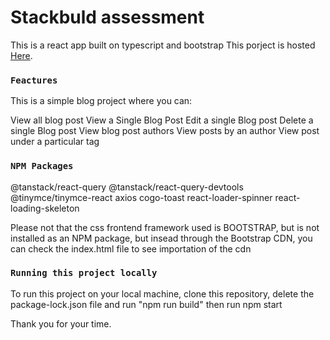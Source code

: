# Stackbuld assessment

This is a react app built on typescript and bootstrap
This porject is hosted [Here](https://stackbuld.web.app/posts/page/1).

### `Feactures`

This is a simple blog project where you can:

View all blog post
View a Single Blog Post
Edit a single Blog post
Delete a single Blog post
View blog post authors
View posts by an author
View post under a particular tag

### `NPM Packages`

@tanstack/react-query
@tanstack/react-query-devtools
@tinymce/tinymce-react
axios
cogo-toast
react-loader-spinner
react-loading-skeleton

Please not that the css frontend framework used is BOOTSTRAP, but is not installed as an NPM package, but insead through the Bootstrap CDN, you can check the index.html file to see importation of the cdn

### `Running this project locally`

To run this project on your local machine, clone this repository, delete the package-lock.json file and run "npm run build"
then run npm start

Thank you for your time.
